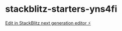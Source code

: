 # stackblitz-starters-yns4fi

[Edit in StackBlitz next generation editor ⚡️](https://stackblitz.com/~/github.com/isacalfonso/stackblitz-starters-yns4fi)